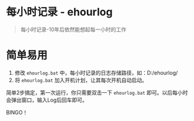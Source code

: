 # 每小时记录 - ehourlog

> 每小时记录-10年后依然能想起每一小时的工作

# 简单易用

1. 修改 `ehourlog.bat` 中，每小时记录的日志存储路径，如：D:/ehourlog/
1. 将 `ehourlog.bat` 加入开机计划，让其每次开机自动启动。

简单2步搞定，第一次运行，你只需要双击一下 `ehourlog.bat` 即可。以后每小时会弹出窗口，输入Log后回车即可。

BINGO！
